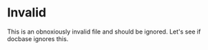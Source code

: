 # Invalid

This is an obnoxiously invalid file and should be ignored. Let's see if docbase ignores this.
